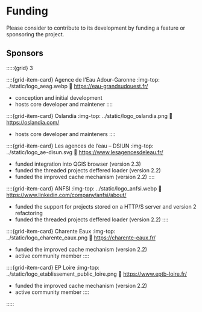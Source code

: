 # Funding

Please consider to contribute to its development by funding a feature or sponsoring the project.

## Sponsors

<!-- markdownlint-disable MD034 -->

:::::{grid} 3

::::{grid-item-card} Agence de l'Eau Adour-Garonne
:img-top: ../static/logo_aeag.webp
:link: https://eau-grandsudouest.fr/

* conception and initial development
* hosts core developer and maintener
::::

::::{grid-item-card} Oslandia
:img-top: ../static/logo_oslandia.png
:link: https://oslandia.com/

* hosts core developer and mainteners
::::

::::{grid-item-card} Les agences de l’eau – DSIUN
:img-top: ../static/logo_ae-disun.svg
:link: https://www.lesagencesdeleau.fr/

* funded integration into QGIS browser (version 2.3)
* funded the threaded projects deffered loader (version 2.2)
* funded the improved cache mechanism (version 2.2)
::::

::::{grid-item-card} ANFSI
:img-top: ../static/logo_anfsi.webp
:link: https://www.linkedin.com/company/anfsi/about/

* funded the support for projects stored on a HTTP/S server and version 2 refactoring
* funded the threaded projects deffered loader (version 2.2)
::::

::::{grid-item-card} Charente Eaux
:img-top: ../static/logo_charente_eaux.png
:link: https://charente-eaux.fr/

* funded the improved cache mechanism (version 2.2)
* active community member
::::

::::{grid-item-card} EP Loire
:img-top: ../static/logo_etablissement_public_loire.png
:link: https://www.eptb-loire.fr/

* funded the improved cache mechanism (version 2.2)
* active community member
::::

:::::
